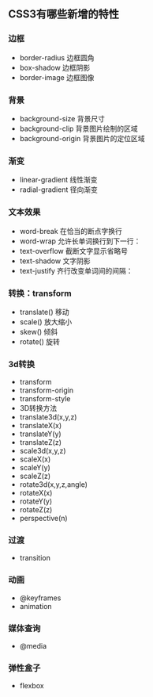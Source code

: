 ## CSS3有哪些新增的特性

### 边框
+ border-radius 边框圆角
+ box-shadow 边框阴影
+ border-image 边框图像

### 背景
+ background-size 背景尺寸
+ background-clip 背景图片绘制的区域
+ background-origin 背景图片的定位区域

### 渐变
+ linear-gradient 线性渐变
+ radial-gradient 径向渐变

### 文本效果
+ word-break    在恰当的断点字换行
+ word-wrap     允许长单词换行到下一行：
+ text-overflow 截断文字显示省略号
+ text-shadow   文字阴影
+ text-justify  齐行改变单词间的间隔：

### 转换：transform
+ translate() 移动
+ scale()   放大缩小
+ skew()    倾斜
+ rotate()  旋转

### 3d转换
+ transform
+ transform-origin
+ transform-style
+ 3D转换方法
+ translate3d(x,y,z)
+ translateX(x)
+ translateY(y)
+ translateZ(z)
+ scale3d(x,y,z)
+ scaleX(x)
+ scaleY(y)
+ scaleZ(z)
+ rotate3d(x,y,z,angle)
+ rotateX(x)
+ rotateY(y)
+ rotateZ(z)
+ perspective(n)

### 过渡
+ transition

### 动画
+ @keyframes
+ animation

### 媒体查询
+ @media

### 弹性盒子
+ flexbox